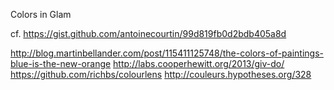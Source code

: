 Colors in Glam

cf. https://gist.github.com/antoinecourtin/99d819fb0d2bdb405a8d

http://blog.martinbellander.com/post/115411125748/the-colors-of-paintings-blue-is-the-new-orange
http://labs.cooperhewitt.org/2013/giv-do/ 
https://github.com/richbs/colourlens
http://couleurs.hypotheses.org/328